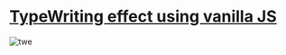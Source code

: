 # [TypeWriting effect using vanilla JS](https://codepen.io/bhavartha/full/JjXgeor)

![twe](https://user-images.githubusercontent.com/33615252/95021493-eb6f6180-068e-11eb-929a-838155e4124d.gif)
